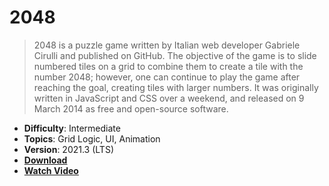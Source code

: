 # 2048

> 2048 is a puzzle game written by Italian web developer Gabriele Cirulli and published on GitHub. The objective of the game is to slide numbered tiles on a grid to combine them to create a tile with the number 2048; however, one can continue to play the game after reaching the goal, creating tiles with larger numbers. It was originally written in JavaScript and CSS over a weekend, and released on 9 March 2014 as free and open-source software.

- **Difficulty**: Intermediate
- **Topics**: Grid Logic, UI, Animation
- **Version**: 2021.3 (LTS)
- [**Download**](https://github.com/zigurous/unity-2048-tutorial/archive/refs/heads/main.zip)
- [**Watch Video**](https://www.youtube.com/c/zigurous)
